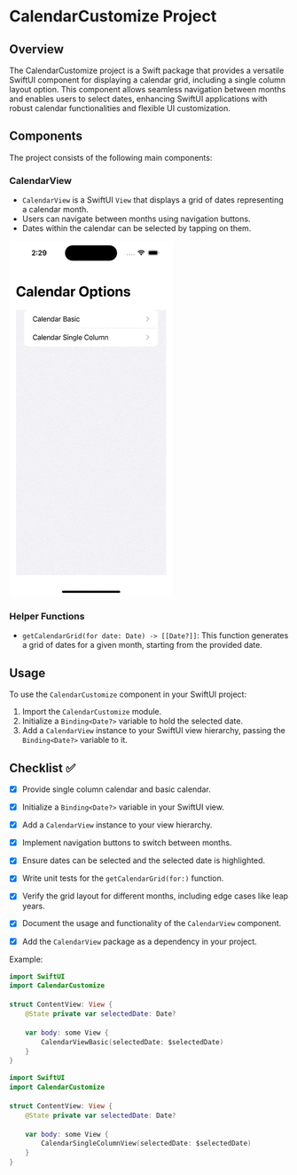 
# CalendarCustomize Project

## Overview
The CalendarCustomize project is a Swift package that provides a versatile SwiftUI component for displaying a calendar grid, including a single column layout option. This component allows seamless navigation between months and enables users to select dates, enhancing SwiftUI applications with robust calendar functionalities and flexible UI customization.

## Components
The project consists of the following main components:

### CalendarView
- `CalendarView` is a SwiftUI `View` that displays a grid of dates representing a calendar month.
- Users can navigate between months using navigation buttons.
- Dates within the calendar can be selected by tapping on them.

![Demo](https://raw.githubusercontent.com/codedeman/Calendar/main/ImageDemo/Simulator%20Screen%20Recording%20-%20iPhone%2015%20-%202024-06-20%20at%2014.29.23.gif)


### Helper Functions
- `getCalendarGrid(for date: Date) -> [[Date?]]`: This function generates a grid of dates for a given month, starting from the provided date.

## Usage
To use the `CalendarCustomize` component in your SwiftUI project:
1. Import the `CalendarCustomize` module.
2. Initialize a `Binding<Date?>` variable to hold the selected date.
3. Add a `CalendarView` instance to your SwiftUI view hierarchy, passing the `Binding<Date?>` variable to it.

## Checklist ✅
- [X] Provide single column calendar and basic calendar.
- [X] Initialize a `Binding<Date?>` variable in your SwiftUI view.
- [X] Add a `CalendarView` instance to your view hierarchy.
- [X] Implement navigation buttons to switch between months.
- [X] Ensure dates can be selected and the selected date is highlighted.
- [X] Write unit tests for the `getCalendarGrid(for:)` function.
- [X] Verify the grid layout for different months, including edge cases like leap years.
- [X] Document the usage and functionality of the `CalendarView` component.
- [X] Add the `CalendarView` package as a dependency in your project.


Example:
```swift
import SwiftUI
import CalendarCustomize

struct ContentView: View {
    @State private var selectedDate: Date?

    var body: some View {
        CalendarViewBasic(selectedDate: $selectedDate)
    }
}
```

```swift
import SwiftUI
import CalendarCustomize

struct ContentView: View {
    @State private var selectedDate: Date?

    var body: some View {
        CalendarSingleColumnView(selectedDate: $selectedDate)
    }
}
```


